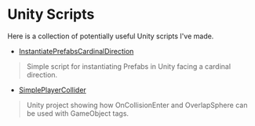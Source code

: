 # Unity Scripts
Here is a collection of potentially useful Unity scripts I've made.

* [InstantiatePrefabsCardinalDirection](https://github.com/soda3x/InstantiatePrefabsCardinalDirection)
> Simple script for instantiating Prefabs in Unity facing a cardinal direction.

* [SimplePlayerCollider](https://github.com/soda3x/SimplePlayerCollider)
> Unity project showing how OnCollisionEnter and OverlapSphere can be used with GameObject tags.
